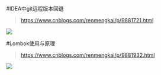 #IDEA中git远程版本回退
>https://www.cnblogs.com/renmengkai/p/9881721.html

![](/pic/screencapture-cnblogs-renmengkai-p-9881721-html-2020-09-10-11_36_15.png)




#Lombok使用与原理

>https://www.cnblogs.com/renmengkai/p/9881932.html


![](/pic/screencapture-cnblogs-renmengkai-p-9881932-html-2020-09-10-11_37_30.png)